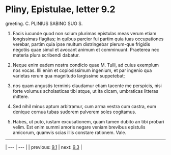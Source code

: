 # Pliny, Epistulae, letter 9.2

greeting. C. PLINIUS SABINO SUO S.



1. Facis iucunde quod non solum plurimas epistulas meas verum etiam longissimas flagitas; in quibus parcior fui partim quia tuas occupationes verebar, partim quia ipse multum distringebar plerum-que frigidis negotiis quae simul et avocant animum et comminuunt. Praeterea nec materia plura scribendi dabatur.



2. Neque enim eadem nostra condicio quae M. Tulli, ad cuius exemplum nos vocas. Illi enim et copiosissimum ingenium, et par ingenio qua varietas rerum qua magnitudo largissime suppetebat;



3. nos quam angustis terminis claudamur etiam tacente me perspicis, nisi forte volumus scholasticas tibi atque, ut ita dicam, umbraticas litteras mittere.



4. Sed nihil minus aptum arbitramur, cum arma vestra cum castra, eum denique cornua tubas sudorem pulverem soles cogitamus.



5. Habes, ut puto, iustam excusationem, quam tamen dubito an tibi probari velim. Est enim summi amoris negare veniam brevibus epistulis amicorum, quamvis scias illis constare rationem. Vale.



---

| --- | --- |
| previous: [9.1](../9.1/) | next: [9.3](../9.3/) |